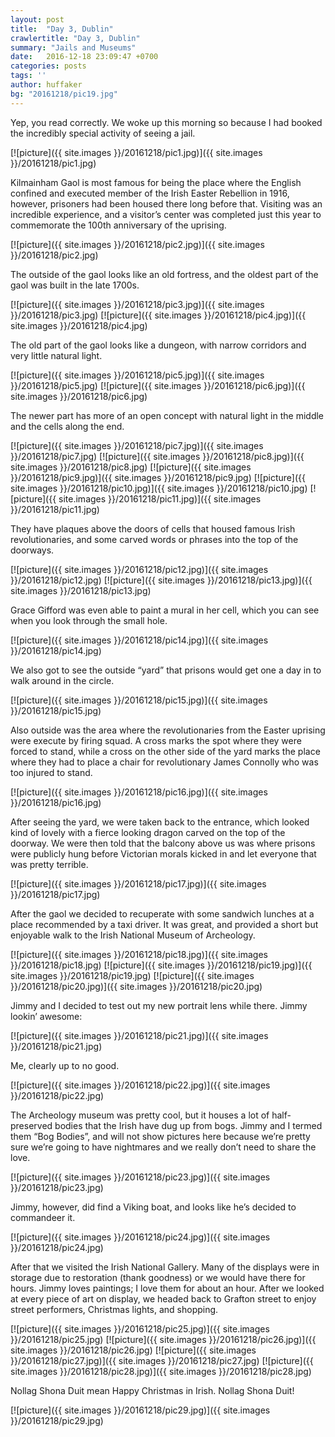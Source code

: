 ```yaml
---
layout: post
title:  "Day 3, Dublin"
crawlertitle: "Day 3, Dublin"
summary: "Jails and Museums"
date:   2016-12-18 23:09:47 +0700
categories: posts
tags: ''
author: huffaker
bg: "20161218/pic19.jpg"
---
```



Yep, you read correctly. We woke up this morning so because I had booked the incredibly special activity of seeing a jail. 
 
[![picture]({{ site.images }}/20161218/pic1.jpg)]({{ site.images }}/20161218/pic1.jpg)

Kilmainham Gaol is most famous for being the place where the English confined and executed member of the Irish Easter Rebellion in 1916, however, prisoners had been housed there long before that. Visiting was an incredible experience, and a visitor’s center was completed just this year to commemorate the 100th anniversary of the uprising. 
 
 [![picture]({{ site.images }}/20161218/pic2.jpg)]({{ site.images }}/20161218/pic2.jpg)

The outside of the gaol looks like an old fortress, and the oldest part of the gaol was built in the late 1700s. 
 
 [![picture]({{ site.images }}/20161218/pic3.jpg)]({{ site.images }}/20161218/pic3.jpg)
 [![picture]({{ site.images }}/20161218/pic4.jpg)]({{ site.images }}/20161218/pic4.jpg)

The old part of the gaol looks like a dungeon, with narrow corridors and very little natural light.
  
  [![picture]({{ site.images }}/20161218/pic5.jpg)]({{ site.images }}/20161218/pic5.jpg)
  [![picture]({{ site.images }}/20161218/pic6.jpg)]({{ site.images }}/20161218/pic6.jpg)

The newer part has more of an open concept with natural light in the middle and the cells along the end. 
  
 [![picture]({{ site.images }}/20161218/pic7.jpg)]({{ site.images }}/20161218/pic7.jpg)
 [![picture]({{ site.images }}/20161218/pic8.jpg)]({{ site.images }}/20161218/pic8.jpg)
 [![picture]({{ site.images }}/20161218/pic9.jpg)]({{ site.images }}/20161218/pic9.jpg)
 [![picture]({{ site.images }}/20161218/pic10.jpg)]({{ site.images }}/20161218/pic10.jpg)
 [![picture]({{ site.images }}/20161218/pic11.jpg)]({{ site.images }}/20161218/pic11.jpg)
   
They have plaques above the doors of cells that housed famous Irish revolutionaries, and some carved words or phrases into the top of the doorways.    

[![picture]({{ site.images }}/20161218/pic12.jpg)]({{ site.images }}/20161218/pic12.jpg)
[![picture]({{ site.images }}/20161218/pic13.jpg)]({{ site.images }}/20161218/pic13.jpg)

Grace Gifford was even able to paint a mural in her cell, which you can see when you look through the small hole. 
 
 [![picture]({{ site.images }}/20161218/pic14.jpg)]({{ site.images }}/20161218/pic14.jpg)

We also got to see the outside “yard” that prisons would get one a day in to walk around in the circle.
 
 [![picture]({{ site.images }}/20161218/pic15.jpg)]({{ site.images }}/20161218/pic15.jpg)

Also outside was the area where the revolutionaries from the Easter uprising were execute by firing squad. A cross marks the spot where they were forced to stand, while a cross on the other side of the yard marks the place where they had to place a chair for revolutionary James Connolly who was too injured to stand.
 
 [![picture]({{ site.images }}/20161218/pic16.jpg)]({{ site.images }}/20161218/pic16.jpg)

After seeing the yard, we were taken back to the entrance, which looked kind of lovely with a fierce looking dragon carved on the top of the doorway. We were then told that the balcony above us was where prisons were publicly hung before Victorian morals kicked in and let everyone that was pretty terrible. 
 
 [![picture]({{ site.images }}/20161218/pic17.jpg)]({{ site.images }}/20161218/pic17.jpg)

After the gaol we decided to recuperate with some sandwich lunches at a place recommended by a taxi driver. It was great, and provided a short but enjoyable walk to the Irish National Museum of Archeology.
 
[![picture]({{ site.images }}/20161218/pic18.jpg)]({{ site.images }}/20161218/pic18.jpg)
[![picture]({{ site.images }}/20161218/pic19.jpg)]({{ site.images }}/20161218/pic19.jpg)
[![picture]({{ site.images }}/20161218/pic20.jpg)]({{ site.images }}/20161218/pic20.jpg)
   
Jimmy and I decided to test out my new portrait lens while there.
Jimmy lookin’ awesome:
 
 [![picture]({{ site.images }}/20161218/pic21.jpg)]({{ site.images }}/20161218/pic21.jpg)

Me, clearly up to no good.
 
 [![picture]({{ site.images }}/20161218/pic22.jpg)]({{ site.images }}/20161218/pic22.jpg)

The Archeology museum was pretty cool, but it houses a lot of half-preserved bodies that the Irish have dug up from bogs. Jimmy and I termed them “Bog Bodies”, and will not show pictures here because we’re pretty sure we’re going to have nightmares and we really don’t need to share the love.
 
  [![picture]({{ site.images }}/20161218/pic23.jpg)]({{ site.images }}/20161218/pic23.jpg)

Jimmy, however, did find a Viking boat, and looks like he’s decided to commandeer it.  

[![picture]({{ site.images }}/20161218/pic24.jpg)]({{ site.images }}/20161218/pic24.jpg)

After that we visited the Irish National Gallery. Many of the displays were in storage due to restoration (thank goodness) or we would have there for hours. Jimmy loves paintings; I love them for about an hour. 
After we looked at every piece of art on display, we headed back to Grafton street to enjoy street performers, Christmas lights, and shopping. 

[![picture]({{ site.images }}/20161218/pic25.jpg)]({{ site.images }}/20161218/pic25.jpg)
[![picture]({{ site.images }}/20161218/pic26.jpg)]({{ site.images }}/20161218/pic26.jpg)
[![picture]({{ site.images }}/20161218/pic27.jpg)]({{ site.images }}/20161218/pic27.jpg)
[![picture]({{ site.images }}/20161218/pic28.jpg)]({{ site.images }}/20161218/pic28.jpg)
 
Nollag Shona Duit mean Happy Christmas in Irish.  Nollag Shona Duit!
 

 [![picture]({{ site.images }}/20161218/pic29.jpg)]({{ site.images }}/20161218/pic29.jpg)